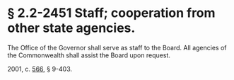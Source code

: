 # § 2.2-2451 Staff; cooperation from other state agencies.

<p>The Office of the Governor shall serve as staff to the Board. All agencies of the Commonwealth shall assist the Board upon request.</p><p>2001, c. <a href='http://lis.virginia.gov/cgi-bin/legp604.exe?011+ful+CHAP0566'>566</a>, § 9-403.</p>